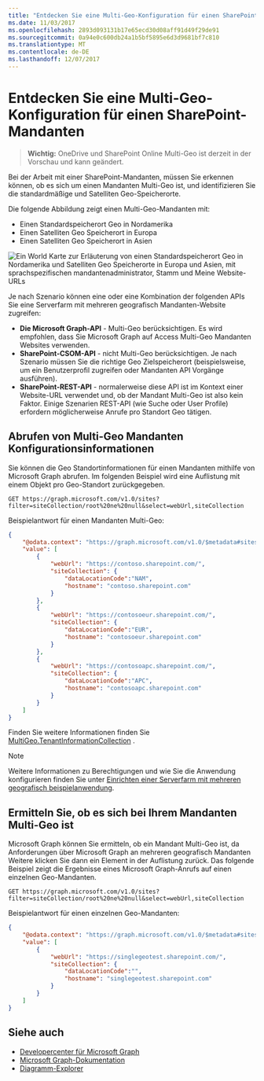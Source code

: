 ```yaml
---
title: "Entdecken Sie eine Multi-Geo-Konfiguration für einen SharePoint-Mandanten"
ms.date: 11/03/2017
ms.openlocfilehash: 2893d093131b17e65ecd30d08aff91d49f29de91
ms.sourcegitcommit: 0a94e0c600db24a1b5bf5895e6d3d9681bf7c810
ms.translationtype: MT
ms.contentlocale: de-DE
ms.lasthandoff: 12/07/2017
---
```

# <a name="discover-a-multi-geo-configuration-for-a-sharepoint-tenant"></a>Entdecken Sie eine Multi-Geo-Konfiguration für einen SharePoint-Mandanten

> **Wichtig:** OneDrive und SharePoint Online Multi-Geo ist derzeit in der Vorschau und kann geändert.

Bei der Arbeit mit einer SharePoint-Mandanten, müssen Sie erkennen können, ob es sich um einen Mandanten Multi-Geo ist, und identifizieren Sie die standardmäßige und Satelliten Geo-Speicherorte. 

Die folgende Abbildung zeigt einen Multi-Geo-Mandanten mit:

- Einen Standardspeicherort Geo in Nordamerika
- Einen Satelliten Geo Speicherort in Europa
- Einen Satelliten Geo Speicherort in Asien

![Ein World Karte zur Erläuterung von einen Standardspeicherort Geo in Nordamerika und Satelliten Geo Speicherorte in Europa und Asien, mit sprachspezifischen mandantenadministrator, Stamm und Meine Website-URLs](media/multigeo/multigeodiscovery_intro.png)

Je nach Szenario können eine oder eine Kombination der folgenden APIs Sie eine Serverfarm mit mehreren geografisch Mandanten-Website zugreifen:

- **Die Microsoft Graph-API** - Multi-Geo berücksichtigen. Es wird empfohlen, dass Sie Microsoft Graph auf Access Multi-Geo Mandanten Websites verwenden. 
- **SharePoint-CSOM-API** - nicht Multi-Geo berücksichtigen. Je nach Szenario müssen Sie die richtige Geo Zielspeicherort (beispielsweise, um ein Benutzerprofil zugreifen oder Mandanten API Vorgänge ausführen).
- **SharePoint-REST-API** - normalerweise diese API ist im Kontext einer Website-URL verwendet und, ob der Mandant Multi-Geo ist also kein Faktor. Einige Szenarien REST-API (wie Suche oder User Profile) erfordern möglicherweise Anrufe pro Standort Geo tätigen.

## <a name="get-multi-geo-tenant-configuration-information"></a>Abrufen von Multi-Geo Mandanten Konfigurationsinformationen

Sie können die Geo Standortinformationen für einen Mandanten mithilfe von Microsoft Graph abrufen. Im folgenden Beispiel wird eine Auflistung mit einem Objekt pro Geo-Standort zurückgegeben.

```
GET https://graph.microsoft.com/v1.0/sites?filter=siteCollection/root%20ne%20null&select=webUrl,siteCollection
```

Beispielantwort für einen Mandanten Multi-Geo:
```JSON
{
    "@odata.context": "https://graph.microsoft.com/v1.0/$metadata#sites",
    "value": [
        {
            "webUrl": "https://contoso.sharepoint.com/",
            "siteCollection": {
                "dataLocationCode":"NAM",
                "hostname": "contoso.sharepoint.com"
            }
        },
        {
            "webUrl": "https://contosoeur.sharepoint.com/",
            "siteCollection": {
                "dataLocationCode":"EUR",
                "hostname": "contosoeur.sharepoint.com"
            }
        },
        {
            "webUrl": "https://contosoapc.sharepoint.com/",
            "siteCollection": {
                "dataLocationCode":"APC",
                "hostname": "contosoapc.sharepoint.com"
            }
        }
    ]
}
```

Finden Sie weitere Informationen finden Sie [MultiGeo.TenantInformationCollection](https://github.com/SharePoint/PnP/tree/dev/Samples/MultiGeo.TenantInformationCollection) .

> [!NOTE] 
> Weitere Informationen zu Berechtigungen und wie Sie die Anwendung konfigurieren finden Sie unter [Einrichten einer Serverfarm mit mehreren geografisch beispielanwendung](multigeo-sampleapplicationsetup.md).

## <a name="discover-whether-your-tenant-is-multi-geo"></a>Ermitteln Sie, ob es sich bei Ihrem Mandanten Multi-Geo ist 

Microsoft Graph können Sie ermitteln, ob ein Mandant Multi-Geo ist, da Anforderungen über Microsoft Graph an mehreren geografisch Mandanten Weitere klicken Sie dann ein Element in der Auflistung zurück. Das folgende Beispiel zeigt die Ergebnisse eines Microsoft Graph-Anrufs auf einen einzelnen Geo-Mandanten.

<!-- Not sure where the output for a Multi-Geo tenant is. Provide a link? -->

```
GET https://graph.microsoft.com/v1.0/sites?filter=siteCollection/root%20ne%20null&select=webUrl,siteCollection
```

Beispielantwort für einen einzelnen Geo-Mandanten:
```JSON
{
    "@odata.context": "https://graph.microsoft.com/v1.0/$metadata#sites",
    "value": [
        {
            "webUrl": "https://singlegeotest.sharepoint.com/",
            "siteCollection": {
                "dataLocationCode":"",
                "hostname": "singlegeotest.sharepoint.com"
            }
        }
    ]
}
```

## <a name="see-also"></a>Siehe auch

- [Developercenter für Microsoft Graph](https://developer.microsoft.com/en-us/graph)
- [Microsoft Graph-Dokumentation](https://developer.microsoft.com/en-us/graph/docs/concepts/overview)
- [Diagramm-Explorer](https://developer.microsoft.com/en-us/graph/graph-explorer)
